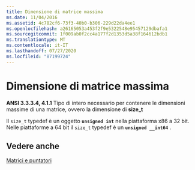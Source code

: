 ```yaml
---
title: Dimensione di matrice massima
ms.date: 11/04/2016
ms.assetid: 4c782cf6-73f3-40b0-b306-229d22da4ee1
ms.openlocfilehash: a26165053a453f2f9e5322548e95457129dbafa1
ms.sourcegitcommit: 1f009ab0f2cc4a177f2d1353d5a38f164612bdb1
ms.translationtype: MT
ms.contentlocale: it-IT
ms.lasthandoff: 07/27/2020
ms.locfileid: "87199724"
---
```

# <a name="largest-array-size"></a>Dimensione di matrice massima

**ANSI 3.3.3.4, 4.1.1** Tipo di intero necessario per contenere le dimensioni massime di una matrice, ovvero la dimensione di **size_t**

Il `size_t` typedef è un oggetto **`unsigned int`** nella piattaforma x86 a 32 bit. Nelle piattaforme a 64 bit il `size_t` typedef è un **`unsigned __int64`** .

## <a name="see-also"></a>Vedere anche

[Matrici e puntatori](../c-language/arrays-and-pointers.md)

